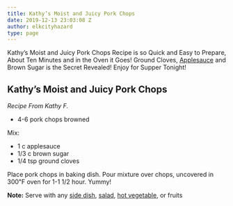 ```yaml
---
title: Kathy’s Moist and Juicy Pork Chops
date: 2019-12-13 23:03:08 Z
author: elkcityhazard
type: page
---
```


Kathy&#8217;s Moist and Juicy Pork Chops Recipe is so Quick and Easy to Prepare, About Ten Minutes and in the Oven it Goes! Ground Cloves, <a href="/wordpress/recipes-for-special-occasions-and-events/michigan-apple-sauce/" rel="noopener noreferrer" target="_blank">Applesauce</a> and Brown Sugar is the Secret Revealed! Enjoy for Supper Tonight!

## Kathy&#8217;s Moist and Juicy Pork Chops

_Recipe From Kathy F._

  * 4-6 pork chops browned

Mix:

  * 1 c applesauce
  * 1/3 c brown sugar
  * 1/4 tsp ground cloves

Place pork chops in baking dish. Pour mixture over chops, uncovered in 300&#8457; oven for 1-1 1/2 hour. Yummy!

**Note:** Serve with any <a href="/wordpress/institutional-recipes-for-200/easy-side-dishes/" rel="noopener noreferrer" target="_blank">side dish</a>, <a href="/wordpress/vegetables-and-salad-recipes/" rel="noopener noreferrer" target="_blank">salad</a>, <a href="/wordpress/hot-vegetables/" rel="noopener noreferrer" target="_blank">hot vegetable</a>, or fruits